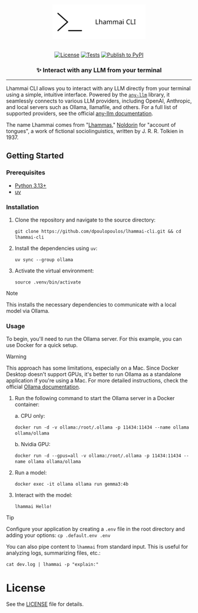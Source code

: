 <div align="center">
  <picture>
    <source media="(prefers-color-scheme: dark)" srcset="https://raw.githubusercontent.com/dpoulopoulos/lhammai-cli/refs/heads/main/assets/images/lhammai-cli-white.svg">
    <img alt="Lhammai CLI logo" src="https://raw.githubusercontent.com/dpoulopoulos/lhammai-cli/refs/heads/main/assets/images/lhammai-cli-black.svg" width="50%">
  </picture>
</div>

<br>

<div align="center">

[![License](https://img.shields.io/badge/license-apache%202.0-blue)](#license)
[![Tests](https://github.com/dpoulopoulos/lhammai-cli/actions/workflows/test.yml/badge.svg)](https://github.com/dpoulopoulos/lhammai-cli/actions/workflows/test.yml)
[![Publish to PyPI](https://github.com/dpoulopoulos/lhammai-cli/actions/workflows/release.yml/badge.svg)](https://github.com/dpoulopoulos/lhammai-cli/actions/workflows/release.yml)

</div>

<h3 align="center">✨ Interact with any LLM from your terminal</h3>

---

Lhammai CLI allows you to interact with any LLM directly from your terminal using a simple, intuitive interface.
Powered by the [`any-llm`](https://mozilla-ai.github.io/any-llm/) library, it seamlessly connects to various LLM
providers, including OpenAI, Anthropic, and local servers such as Ollama, llamafile, and others. For a full list of
supported providers, see the official [any-llm documentation](https://mozilla-ai.github.io/any-llm/providers/).

The name Lhammai comes from "[Lhammas](https://en.wikipedia.org/wiki/Lhammas),"
[Noldorin](https://en.wikipedia.org/wiki/Sindarin#Creation) for "account of tongues", a work of fictional
sociolinguistics, written by J. R. R. Tolkien in 1937.

## Getting Started

### Prerequisites

- [Python 3.13+](https://www.python.org/downloads/)
- [uv](https://github.com/astral-sh/uv)

### Installation

1. Clone the repository and navigate to the source directory:
   ```console
   git clone https://github.com/dpoulopoulos/lhammai-cli.git && cd lhammai-cli
   ```

2. Install the dependencies using `uv`:
   ```console
   uv sync --group ollama
   ```

3. Activate the virtual environment:

   ```console
   source .venv/bin/activate
   ```

> [!NOTE]
> This installs the necessary dependencies to communicate with a local model via Ollama.

### Usage

To begin, you'll need to run the Ollama server. For this example, you can use Docker for a quick setup.

> [!WARNING]
> This approach has some limitations, especially on a Mac. Since Docker Desktop doesn't support GPUs, it's better to run
> Ollama as a standalone application if you're using a Mac. For more detailed instructions, check the official
> [Ollama documentation](https://github.com/ollama/ollama/tree/main/docs).

1. Run the following command to start the Ollama server in a Docker container:

    a. CPU only:
    ```console
    docker run -d -v ollama:/root/.ollama -p 11434:11434 --name ollama ollama/ollama
    ```

    b. Nvidia GPU:
    ```console
    docker run -d --gpus=all -v ollama:/root/.ollama -p 11434:11434 --name ollama ollama/ollama
    ```

2. Run a model:

    ```console
    docker exec -it ollama ollama run gemma3:4b
    ```

3. Interact with the model:

    ```console
    lhammai Hello!
    ```

> [!TIP]
> Configure your application by creating a `.env` file in the root directory and adding your options:
> `cp .default.env .env`

You can also pipe content to `lhammai` from standard input. This is useful for analyzing logs, summarizing files, etc.:

```console
cat dev.log | lhammai -p "explain:"
```

# License

See the [LICENSE](LICENSE) file for details.
